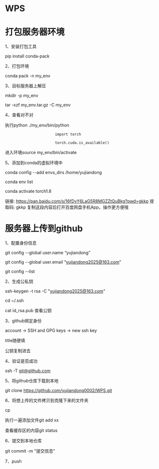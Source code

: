 # WPS

# 打包服务器环境



1、安装打包工具

pip install conda-pack



2、打包环境

conda pack -n my_env



3、目标服务器上解压

mkdir -p my_env

tar -xzf my_env.tar.gz -C my_env



4、查看对不对

执行python      ./my_env/bin/python

                           import torch

                           torch.cuda.is_available()

进入环境source my_env/bin/activate



5、添加到conda的虚拟环境中

conda config --add envs_dirs /home/yujiandong

conda env list

conda activate torch1.8



链接: https://pan.baidu.com/s/16fDvY6LaG5R8MGZZtQuBkg?pwd=gkkp 提取码: gkkp 复制这段内容后打开百度网盘手机App，操作更方便哦



# 服务器上传到github



1、配置身份信息



git config --global user.name  “yujiandong”

git config --global user.email  “yujiandong2025@163.com”

git config --list



2、生成公私钥

ssh-keygen -t rsa -C "yujiandong2025@163.com"

cd ~/.ssh

cat id_rsa.pub    查看公钥



3、github绑定身份

account   ->     SSH and GPG keys   ->   new ssh key

title随便填

公钥复制进去



4、验证是否成功

ssh -T git@github.com



5、将github仓库下载到本地

git clone https://github.com/yujiandong0002/WPS.git



6、将想上传的文件拷贝到克隆下来的文件夹

cp 

执行一遍添加文件git add xx

查看缓存区的内容git status



6、提交到本地仓库

git commit -m "提交信息"



7、push


